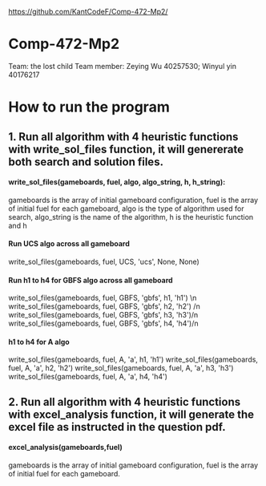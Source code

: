 https://github.com/KantCodeF/Comp-472-Mp2/
# Comp-472-Mp2
Team: the lost child
Team member: Zeying Wu 40257530; Winyul yin 40176217

# How to run the program
## 1. Run all algorithm with 4 heuristic functions with write_sol_files function, it will genererate both search and solution files.

#### write_sol_files(gameboards, fuel, algo, algo_string, h, h_string):
gameboards is the array of initial gameboard configuration, fuel is the array of initial fuel for each gameboard, algo is the type of algorithm used for search, algo_string is the name of the algorithm, h is the heuristic function and h

#### Run UCS algo across all gameboard
write_sol_files(gameboards, fuel, UCS, 'ucs', None, None)

#### Run h1 to h4 for GBFS algo across all gameboard
write_sol_files(gameboards, fuel, GBFS, 'gbfs', h1, 'h1') \n
write_sol_files(gameboards, fuel, GBFS, 'gbfs', h2, 'h2') /n
write_sol_files(gameboards, fuel, GBFS, 'gbfs', h3, 'h3')/n
write_sol_files(gameboards, fuel, GBFS, 'gbfs', h4, 'h4')/n

#### h1 to h4 for A algo
write_sol_files(gameboards, fuel, A, 'a', h1, 'h1')
write_sol_files(gameboards, fuel, A, 'a', h2, 'h2')
write_sol_files(gameboards, fuel, A, 'a', h3, 'h3')
write_sol_files(gameboards, fuel, A, 'a', h4, 'h4')

## 2. Run all algorithm with 4 heuristic functions with excel_analysis function, it will generate the excel file as instructed in the question pdf.

#### excel_analysis(gameboards,fuel)
gameboards is the array of initial gameboard configuration, fuel is the array of initial fuel for each gameboard.


